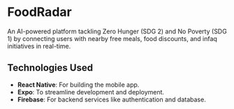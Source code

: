# FoodRadar

An AI-powered platform tackling Zero Hunger (SDG 2) and No Poverty (SDG 1) by connecting users with nearby free meals, food discounts, and infaq initiatives in real-time.

## Technologies Used
- **React Native**: For building the mobile app.
- **Expo**: To streamline development and deployment.
- **Firebase**: For backend services like authentication and database.
